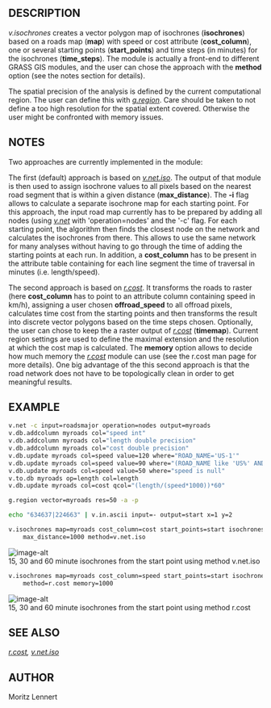 ## DESCRIPTION

*v.isochrones* creates a vector polygon map of isochrones
(**isochrones**) based on a roads map (**map**) with speed or cost
attribute (**cost\_column**), one or several starting points
(**start\_points**) and time steps (in minutes) for the isochrones
(**time\_steps**). The module is actually a front-end to different GRASS
GIS modules, and the user can chose the approach with the **method**
option (see the notes section for details).

The spatial precision of the analysis is defined by the current
computational region. The user can define this with
*[g.region](https://grass.osgeo.org/grass-stable/manuals/g.region.html)*.
Care should be taken to not define a too high resolution for the spatial
extent covered. Otherwise the user might be confronted with memory
issues.

## NOTES

Two approaches are currently implemented in the module:

The first (default) approach is based on
*[v.net.iso](https://grass.osgeo.org/grass-stable/manuals/v.net.iso.html)*.
The output of that module is then used to assign isochrone values to all
pixels based on the nearest road segment that is within a given distance
(**max\_distance**). The **-i** flag allows to calculate a separate
isochrone map for each starting point. For this approach, the input road
map currently has to be prepared by adding all nodes (using
*[v.net](https://grass.osgeo.org/grass-stable/manuals/v.net.html)* with
'operation=nodes' and the '-c' flag. For each starting point, the
algorithm then finds the closest node on the network and calculates the
isochrones from there. This allows to use the same network for many
analyses without having to go through the time of adding the starting
points at each run. In addition, a **cost\_column** has to be present in
the attribute table containing for each line segment the time of
traversal in minutes (i.e. length/speed).

The second approach is based on
*[r.cost](https://grass.osgeo.org/grass-stable/manuals/r.cost.html)*. It
transforms the roads to raster (here **cost\_column** has to point to an
attribute column containing speed in km/h), assigning a user chosen
**offroad\_speed** to all offroad pixels, calculates time cost from the
starting points and then transforms the result into discrete vector
polygons based on the time steps chosen. Optionally, the user can chose
to keep the a raster output of
*[r.cost](https://grass.osgeo.org/grass-stable/manuals/r.cost.html)*
(**timemap**). Current region settings are used to define the maximal
extension and the resolution at which the cost map is calculated. The
**memory** option allows to decide how much memory the
*[r.cost](https://grass.osgeo.org/grass-stable/manuals/r.cost.html)*
module can use (see the r.cost man page for more details). One big
advantage of the this second approach is that the road network does not
have to be topologically clean in order to get meaningful results.

## EXAMPLE

```sh
v.net -c input=roadsmajor operation=nodes output=myroads
v.db.addcolumn myroads col="speed int"
v.db.addcolumn myroads col="length double precision"
v.db.addcolumn myroads col="cost double precision"
v.db.update myroads col=speed value=120 where="ROAD_NAME='US-1'"
v.db.update myroads col=speed value=90 where="(ROAD_NAME like 'US%' AND ROAD_NAME <> 'US-1') OR ROAD_NAME like 'I-%'"
v.db.update myroads col=speed value=50 where="speed is null"
v.to.db myroads op=length col=length
v.db.update myroads col=cost qcol="(length/(speed*1000))*60"

g.region vector=myroads res=50 -a -p

echo "634637|224663" | v.in.ascii input=- output=start x=1 y=2

v.isochrones map=myroads cost_column=cost start_points=start isochrones=isochrones_vnetiso time_steps=15,30,60 \
    max_distance=1000 method=v.net.iso
```

![image-alt](v_isochrones_net.png)  
15, 30 and 60 minute isochrones from the start point using method
v.net.iso

```sh
v.isochrones map=myroads cost_column=speed start_points=start isochrones=isochrones_rcost time_steps=15,30,60 \
    method=r.cost memory=1000
```

![image-alt](v_isochrones_cost.png)  
15, 30 and 60 minute isochrones from the start point using method r.cost

## SEE ALSO

*[r.cost](https://grass.osgeo.org/grass-stable/manuals/r.cost.html),
[v.net.iso](https://grass.osgeo.org/grass-stable/manuals/v.net.iso.html)*

## AUTHOR

Moritz Lennert
